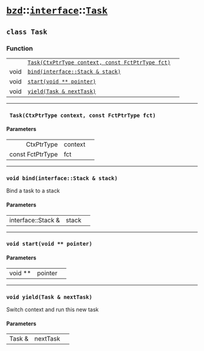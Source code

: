 # [`bzd`](../../../index.md)::[`interface`](../../index.md)::[`Task`](../index.md)

## `class Task`

### Function
||||
|---:|:---|:---|
||[`Task(CtxPtrType context, const FctPtrType fct)`](.)||
|void|[`bind(interface::Stack & stack)`](.)||
|void|[`start(void ** pointer)`](.)||
|void|[`yield(Task & nextTask)`](.)||
------
### ` Task(CtxPtrType context, const FctPtrType fct)`

#### Parameters
||||
|---:|:---|:---|
|CtxPtrType|context||
|const FctPtrType|fct||
------
### `void bind(interface::Stack & stack)`
Bind a task to a stack
#### Parameters
||||
|---:|:---|:---|
|interface::Stack &|stack||
------
### `void start(void ** pointer)`

#### Parameters
||||
|---:|:---|:---|
|void **|pointer||
------
### `void yield(Task & nextTask)`
Switch context and run this new task
#### Parameters
||||
|---:|:---|:---|
|Task &|nextTask||
